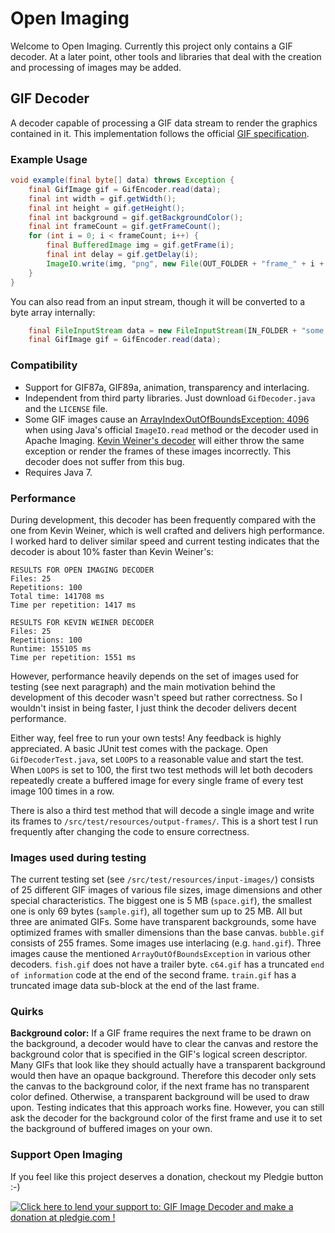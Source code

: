 Open Imaging
============

Welcome to Open Imaging. Currently this project only contains a GIF decoder. At a later point, other tools and libraries that deal with the creation and processing of images may be added.

## GIF Decoder

A decoder capable of processing a GIF data stream to render the graphics contained in it. This implementation follows the official <A HREF="http://www.w3.org/Graphics/GIF/spec-gif89a.txt">GIF specification</A>.

### Example Usage
```java
void example(final byte[] data) throws Exception {
	final GifImage gif = GifEncoder.read(data);
	final int width = gif.getWidth();
	final int height = gif.getHeight();
	final int background = gif.getBackgroundColor();
	final int frameCount = gif.getFrameCount();
	for (int i = 0; i < frameCount; i++) {
		final BufferedImage img = gif.getFrame(i);
		final int delay = gif.getDelay(i);
		ImageIO.write(img, "png", new File(OUT_FOLDER + "frame_" + i + ".png"));
	}
}
```

You can also read from an input stream, though it will be converted to a byte array internally:

```java
	final FileInputStream data = new FileInputStream(IN_FOLDER + "some.gif");
	final GifImage gif = GifEncoder.read(data);
```

### Compatibility

* Support for GIF87a, GIF89a, animation, transparency and interlacing.
* Independent from third party libraries. Just download `GifDecoder.java` and the `LICENSE` file.
* Some GIF images cause an <a href="http://stackoverflow.com/questions/22259714/arrayindexoutofboundsexception-4096-while-reading-gif-file">ArrayIndexOutOfBoundsException: 4096</a> when using Java's official `ImageIO.read` method or the decoder used in Apache Imaging. <a href="http://www.fmsware.com/stuff/gif.html">Kevin Weiner's decoder</a> will either throw the same exception or render the frames of these images incorrectly. This decoder does not suffer from this bug.
* Requires Java 7.

### Performance

During development, this decoder has been frequently compared with the one from Kevin Weiner, which is well crafted and delivers high performance. I worked hard to deliver similar speed and current testing indicates that the decoder is about 10% faster than Kevin Weiner's:

	RESULTS FOR OPEN IMAGING DECODER
	Files: 25
	Repetitions: 100
	Total time: 141708 ms
	Time per repetition: 1417 ms
	
	RESULTS FOR KEVIN WEINER DECODER
	Files: 25
	Repetitions: 100
	Runtime: 155105 ms
	Time per repetition: 1551 ms

However, performance heavily depends on the set of images used for testing (see next paragraph) and the main motivation behind the development of this decoder wasn't speed but rather correctness. So I wouldn't insist in being faster, I just think the decoder delivers decent performance.

Either way, feel free to run your own tests! Any feedback is highly appreciated. A basic JUnit test comes with the package. Open `GifDecoderTest.java`, set `LOOPS` to a reasonable value and start the test. When `LOOPS` is set to 100, the first two test methods will let both decoders repeatedly create a buffered image for every single frame of every test image 100 times in a row.

There is also a third test method that will decode a single image and write its frames to `/src/test/resources/output-frames/`. This is a short test I run frequently after changing the code to ensure correctness.

### Images used during testing

The current testing set (see `/src/test/resources/input-images/`) consists of 25 different GIF images of various file sizes, image dimensions and other special characteristics. The biggest one is 5 MB (`space.gif`), the smallest one is only 69 bytes (`sample.gif`), all together sum up to 25 MB. All but three are animated GIFs. Some have transparent backgrounds, some have optimized frames with smaller dimensions than the base canvas. `bubble.gif` consists of 255 frames. Some images use interlacing (e.g. `hand.gif`). Three images cause the mentioned `ArrayOutOfBoundsException` in various other decoders. `fish.gif` does not have a trailer byte. `c64.gif` has a truncated `end of information` code at the end of the second frame. `train.gif` has a truncated image data sub-block at the end of the last frame.

### Quirks

<b>Background color:</b> If a GIF frame requires the next frame to be drawn on the background, a decoder would have to clear the canvas and restore the background color that is specified in the GIF's logical screen descriptor. Many GIFs that look like they should actually have a transparent background would then have an opaque background. Therefore this decoder only sets the canvas to the background color, if the next frame has no transparent color defined. Otherwise, a transparent background will be used to draw upon. Testing indicates that this approach works fine. However, you can still ask the decoder for the background color of the first frame and use it to set the background of buffered images on your own.

### Support Open Imaging

If you feel like this project deserves a donation, checkout my Pledgie button :-)

<a href='https://pledgie.com/campaigns/26861'><img alt='Click here to lend your support to: GIF Image Decoder and make a donation at pledgie.com !' src='https://pledgie.com/campaigns/26861.png?skin_name=chrome' border='0' ></a>